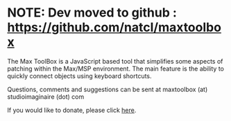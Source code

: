 # NOTE: Dev moved to github : https://github.com/natcl/maxtoolbox #

The Max ToolBox is a JavaScript based tool that simplifies some aspects of patching within the Max/MSP environment.  The main feature is the ability to quickly connect objects using keyboard shortcuts.

Questions, comments and suggestions can be sent at maxtoolbox (at) studioimaginaire (dot) com

If you would like to donate, please click [here](http://www.studioimaginaire.com/surfaceone/donate.html).